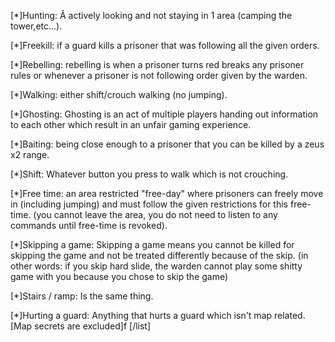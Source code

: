 [*]Hunting: Â actively looking and not staying in 1 area (camping the tower,etc...).

[*]Freekill: if a guard kills a prisoner that was following all the given orders.

[*]Rebelling: rebelling is when a prisoner turns red breaks any prisoner rules or whenever a prisoner is not following order given by the warden.

[*]Walking: either shift/crouch walking (no jumping).

[*]Ghosting: Ghosting is an act of multiple players handing out information to each other which result in an unfair gaming experience.

[*]Baiting: being close enough to a prisoner that you can be killed by a zeus x2 range.

[*]Shift: Whatever button you press to walk which is not crouching.

[*]Free time: an area restricted "free-day" where prisoners can freely move in (including jumping) and must follow the given restrictions for this free-time. (you cannot leave the area, you do not need to listen to any commands until free-time is revoked).

[*]Skipping a game: Skipping a game means you cannot be killed for skipping the game and not be treated differently because of the skip. (in other words: if you skip hard slide, the warden cannot play some shitty game with you because you chose to skip the game)

[*]Stairs / ramp: Is the same thing.

[*]Hurting a guard: Anything that hurts a guard which isn't map related. [Map secrets are excluded]f [/list]